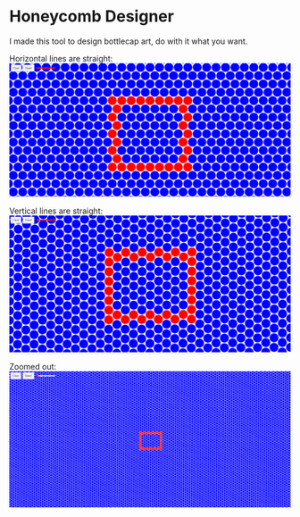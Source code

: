 # Honeycomb Designer

I made this tool to design bottlecap art, do with it what you want.

Horizontal lines are straight:
![](./image1.png)

Vertical lines are straight:
![](./image2.png)

Zoomed out:
![](./image3.png)